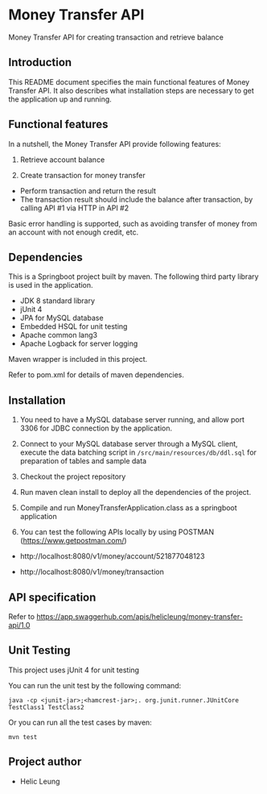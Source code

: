 # Money Transfer API #
Money Transfer API for creating transaction and retrieve balance

## Introduction ##

This README document specifies the main functional features of Money Transfer API.
It also describes what installation steps are necessary to get the application up and running.

## Functional features ##

In a nutshell, the Money Transfer API provide following features:

 1. Retrieve account balance

 2. Create transaction for money transfer
* Perform transaction and return the result 
* The transaction result should include the balance after transaction, by calling API #1 via HTTP in API #2

Basic error handling is supported, such as avoiding transfer of money from an account with not enough credit, etc.

## Dependencies ##

This is a Springboot project built by maven. The following third party library is used in the application.

* JDK 8 standard library
* jUnit 4
* JPA for MySQL database
* Embedded HSQL for unit testing
* Apache common lang3
* Apache Logback for server logging

Maven wrapper is included in this project.

Refer to pom.xml for details of maven dependencies.

## Installation ##

 1. You need to have a MySQL database server running, and allow port 3306 for JDBC connection by the application.

 2. Connect to your MySQL database server through a MySQL client, execute the data batching script in `/src/main/resources/db/ddl.sql` for preparation of tables and sample data

 3. Checkout the project repository
 
 4. Run maven clean install to deploy all the dependencies of the project.
 
 5. Compile and run MoneyTransferApplication.class as a springboot application
 
 6. You can test the following APIs locally by using POSTMAN (https://www.getpostman.com/)
 
 * http://localhost:8080/v1/money/account/521877048123
 
 * http://localhost:8080/v1/money/transaction

## API specification ##
Refer to https://app.swaggerhub.com/apis/helicleung/money-transfer-api/1.0

## Unit Testing ##
This project uses jUnit 4 for unit testing

You can run the unit test by the following command:

`java -cp <junit-jar>;<hamcrest-jar>;. org.junit.runner.JUnitCore  TestClass1 TestClass2`

Or you can run all the test cases by maven:

`mvn test`

## Project author ##

* Helic Leung